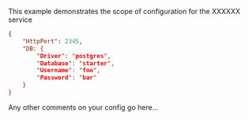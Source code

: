This example demonstrates the scope of configuration for the XXXXXX service

```json
{
    "HttpPort": 2345,
    "DB: {
        "Driver": "postgres",
        "Database": "starter",
        "Username": "foo",
        "Password": "bar"
    }
}
```

Any other comments on your config go here...
